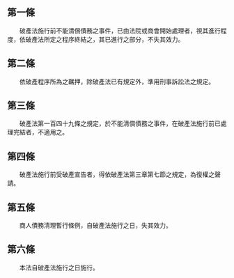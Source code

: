 第一條 
-------
　　破產法施行前不能清償債務之事件，已由法院或商會開始處理者，視其進行程度，依破產法所定之程序終結之，其已進行之部分，不失其效力。  


第二條 
-------
　　依破產程序所為之羈押，除破產法已有規定外，準用刑事訴訟法之規定。  


第三條 
-------
　　破產法第一百四十九條之規定，於不能清償債務之事件，在破產法施行前已處理完結者，不適用之。  


第四條 
-------
　　破產法施行前受破產宣告者，得依破產法第三章第七節之規定，為復權之聲請。  


第五條 
-------
　　商人債務清理暫行條例，自破產法施行之日，失其效力。  


第六條 
-------
　　本法自破產法施行之日施行。